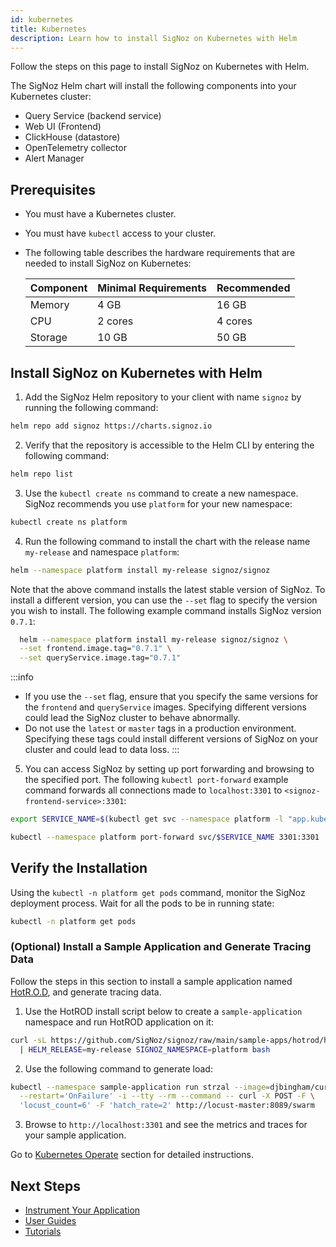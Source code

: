 ```yaml
---
id: kubernetes
title: Kubernetes
description: Learn how to install SigNoz on Kubernetes with Helm
---
```


Follow the steps on this page to install SigNoz on Kubernetes with Helm. 

The SigNoz Helm chart will install the following components into your Kubernetes cluster:

- Query Service (backend service)
- Web UI (Frontend)
- ClickHouse (datastore)
- OpenTelemetry collector
- Alert Manager

<!-- TODO: Flesh out the Architecture section and link out to it.-->
## Prerequisites

- You must have a Kubernetes cluster.
- You must have `kubectl` access to your cluster.
- The following table describes the hardware requirements that are needed to install SigNoz on Kubernetes:

  | Component   | Minimal Requirements | Recommended |
  | ----------- | ---------------------| ----------- |
  | Memory      | 4 GB                 | 16 GB       |
  | CPU         | 2 cores              | 4 cores     |
  | Storage     | 10 GB                | 50 GB       |

## Install SigNoz on Kubernetes with Helm

1. Add the SigNoz Helm repository to your client with name `signoz` by running the following command:

```bash
helm repo add signoz https://charts.signoz.io
```

2. Verify that the repository is accessible to the Helm CLI by entering the following command:
  
```bash
helm repo list
```

3. Use the `kubectl create ns` command to create a new namespace. SigNoz recommends you use `platform` for your new namespace:

```bash
kubectl create ns platform
```

4. Run the following command to install the chart with the release name `my-release` and namespace `platform`:

```bash
helm --namespace platform install my-release signoz/signoz
```

  Note that the above command installs the latest stable version of SigNoz. To install a different version, you can use the `--set` flag to specify the version you wish to install. The following example command installs SigNoz version `0.7.1`:
  
```bash
  helm --namespace platform install my-release signoz/signoz \
  --set frontend.image.tag="0.7.1" \
  --set queryService.image.tag="0.7.1"
```

:::info
   - If you use the `--set` flag, ensure that you specify the same versions for the `frontend` and `queryService` images. Specifying different versions could lead the SigNoz cluster to behave abnormally.
   - Do not use the `latest` or `master` tags in a production environment. Specifying these tags could install different versions of SigNoz on your cluster and could lead to data loss.
:::

5. You can access SigNoz by setting up port forwarding and browsing to the specified port. The following `kubectl port-forward` example command forwards all connections made to `localhost:3301` to `<signoz-frontend-service>:3301`:

```bash
export SERVICE_NAME=$(kubectl get svc --namespace platform -l "app.kubernetes.io/component=frontend" -o jsonpath="{.items[0].metadata.name}")

kubectl --namespace platform port-forward svc/$SERVICE_NAME 3301:3301
```

## Verify the Installation

Using the `kubectl -n platform get pods` command, monitor the SigNoz deployment process. Wait for all the pods to be in running state:

```bash
kubectl -n platform get pods
```

<!-- Need to add an example output once I install SigNoz on Kubernetes.-->
### (Optional) Install a Sample Application and Generate Tracing Data

<!-- This whole section needs more details and it could be moved somewhere else -->

Follow the steps in this section to install a sample application named [HotR.O.D](https://github.com/jaegertracing/jaeger/tree/master/examples/hotrod), and generate tracing data.

1. Use the HotROD install script below to create a `sample-application` namespace and run HotROD application on it:

```bash
curl -sL https://github.com/SigNoz/signoz/raw/main/sample-apps/hotrod/hotrod-install.sh \
  | HELM_RELEASE=my-release SIGNOZ_NAMESPACE=platform bash
```

2. Use the following command to generate load:

```bash
kubectl --namespace sample-application run strzal --image=djbingham/curl \
  --restart='OnFailure' -i --tty --rm --command -- curl -X POST -F \
  'locust_count=6' -F 'hatch_rate=2' http://locust-master:8089/swarm
```

3. Browse to `http://localhost:3301` and see the metrics and traces for your sample application. <!--This step needs more details including a screenshot but I wasn't able to install SigNoz on Kubernetes yet -->

Go to [Kubernetes Operate](/docs/operate/kubernetes) section for detailed instructions.

## Next Steps

- [Instrument Your Application](/docs/instrumentation/overview)
- [User Guides](/docs/userguide/overview/)
- [Tutorials](/docs/tutorials/)
